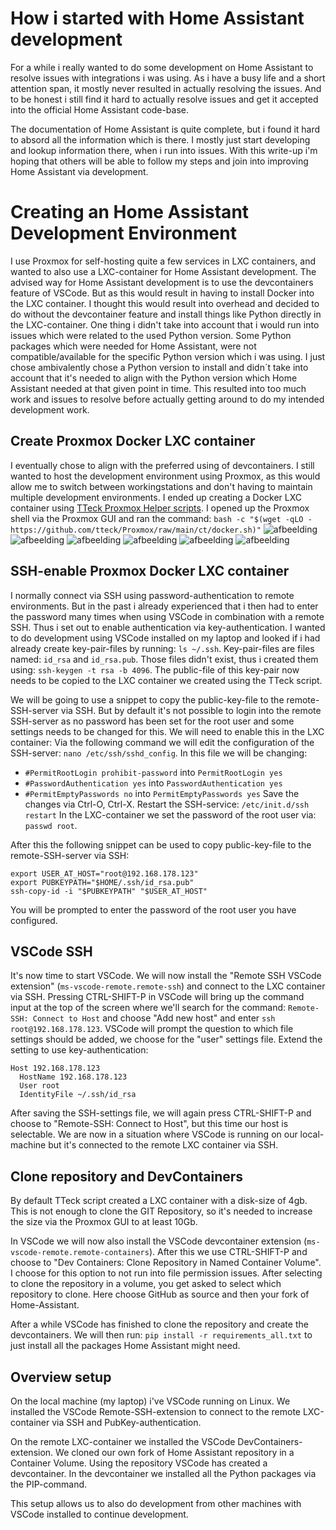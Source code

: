 # How i started with Home Assistant development

For a while i really wanted to do some development on Home Assistant to resolve issues with integrations i was using. As i have a busy life and a short attention span, it mostly never resulted in actually resolving the issues. And to be honest i still find it hard to actually resolve issues and get it accepted into the official Home Assistant code-base.

The documentation of Home Assistant is quite complete, but i found it hard to absord all the information which is there. I mostly just start developing and lookup information there, when i run into issues. With this write-up i'm hoping that others will be able to follow my steps and join into improving Home Assistant via development.

# Creating an Home Assistant Development Environment
I use Proxmox for self-hosting quite a few services in LXC containers, and wanted to also use a LXC-container for Home Assistant development. The advised way for Home Assistant development is to use the devcontainers feature of VSCode. But as this would result in having to install Docker into the LXC container. I thought this would result into overhead and decided to do without the devcontainer feature and install things like Python directly in the LXC-container. One thing i didn't take into account that i would run into issues which were related to the used Python version. Some Python packages which were needed for Home Assistant, were not compatible/available for the specific Python version which i was using. I just chose ambivalently chose a Python version to install and didn´t take into account that it's needed to align with the Python version which Home Assistant needed at that given point in time. This resulted into too much work and issues to resolve before actually getting around to do my intended development work.

## Create Proxmox Docker LXC container
I eventually chose to align with the preferred using of devcontainers. I still wanted to host the development environment using Proxmox, as this would allow me to switch between workingstations and don't having to maintain multiple development environments. I ended up creating a Docker LXC container using [TTeck Proxmox Helper scripts](https://tteck.github.io/Proxmox/). I opened up the Proxmox shell via the Proxmox GUI and ran the command: `bash -c "$(wget -qLO - https://github.com/tteck/Proxmox/raw/main/ct/docker.sh)"`
![afbeelding](https://github.com/GrumpyMeow/start-hass/assets/12073499/c607e4d8-9142-4372-adfc-4016fb27ed7f)
![afbeelding](https://github.com/GrumpyMeow/start-hass/assets/12073499/07dd6b41-553e-4e4f-b686-58ce22857139)
![afbeelding](https://github.com/GrumpyMeow/start-hass/assets/12073499/d151af65-c95d-4599-af82-f0c9f2f2214c)
![afbeelding](https://github.com/GrumpyMeow/start-hass/assets/12073499/71e36af4-0f83-4bfb-9089-c5fcaaf608fd)
![afbeelding](https://github.com/GrumpyMeow/start-hass/assets/12073499/23785aed-83eb-4b02-a151-278078610a04)
![afbeelding](https://github.com/GrumpyMeow/start-hass/assets/12073499/032b2e06-696c-4e14-a407-faf2963b446e)

## SSH-enable Proxmox Docker LXC container
I normally connect via SSH using password-authentication to remote environments. But in the past i already experienced that i then had to enter the password many times when using VSCode in combination with a remote SSH. Thus i set out to enable authentication via key-authentication. I wanted to do development using VSCode installed on my laptop and looked if i had already create key-pair-files by running: `ls ~/.ssh`. Key-pair-files are files named: `id_rsa` and `id_rsa.pub`. Those files didn't exist, thus i created them using: `ssh-keygen -t rsa -b 4096`. The public-file of this key-pair now needs to be copied to the LXC container we created using the TTeck script. 

We will be going to use a snippet to copy the public-key-file to the remote-SSH-server via SSH. But by default it's not possible to login into the remote SSH-server as no password has been set for the root user and some settings needs to be changed for this. We will need to enable this in the LXC container:
Via the following command we will edit the configuration of the SSH-server: `nano /etc/ssh/sshd_config`. In this file we will be changing:
* `#PermitRootLogin prohibit-password` into `PermitRootLogin yes`
* `#PasswordAuthentication yes` into `PasswordAuthentication yes`
* `#PermitEmptyPasswords no` into `PermitEmptyPasswords yes`
Save the changes via Ctrl-O, Ctrl-X.
Restart the SSH-service: `/etc/init.d/ssh restart`
In the LXC-container we set the password of the root user via: `passwd root`. 

After this the following snippet can be used to copy public-key-file to the remote-SSH-server via SSH:
```
export USER_AT_HOST="root@192.168.178.123"
export PUBKEYPATH="$HOME/.ssh/id_rsa.pub"
ssh-copy-id -i "$PUBKEYPATH" "$USER_AT_HOST"
```
You will be prompted to enter the password of the root user you have configured.

## VSCode SSH
It's now time to start VSCode. We will now install the "Remote SSH VSCode extension" (`ms-vscode-remote.remote-ssh`) and connect to the LXC container via SSH. Pressing CTRL-SHIFT-P in VSCode will bring up the command input at the top of the screen where we'll search for the command: `Remote-SSH: Connect to Host` and choose "Add new host" and enter `ssh root@192.168.178.123`. VSCode will prompt the question to which file settings should be added, we choose for the "user" settings file. Extend the setting to use key-authentication:
```
Host 192.168.178.123
  HostName 192.168.178.123
  User root
  IdentityFile ~/.ssh/id_rsa
```
After saving the SSH-settings file, we will again press CTRL-SHIFT-P and choose to "Remote-SSH: Connect to Host", but this time our host is selectable. We are now in a situation where VSCode is running on our local-machine but it's connected to the remote LXC container via SSH.

## Clone repository and DevContainers
By default TTeck script created a LXC container with a disk-size of 4gb. This is not enough to clone the GIT Repository, so it's needed to increase the size via the Proxmox GUI to at least 10Gb.

In VSCode we will now also install the VSCode devcontainer extension (`ms-vscode-remote.remote-containers`). After this we use CTRL-SHIFT-P and choose to "Dev Containers: Clone Repository in Named Container Volume". I choose for this option to not run into file permission issues. After selecting to clone the repository in a volume, you get asked to select which repository to clone. Here choose GitHub as source and then your fork of Home-Assistant.

After a while VSCode has finished to clone the repository and create the devcontainers. We will then run: `pip install -r requirements_all.txt` to just install all the packages Home Assistant might need.

## Overview setup
On the local machine (my laptop) i've VSCode running on Linux. We installed the VSCode Remote-SSH-extension to connect to the remote LXC-container via SSH and PubKey-authentication.

On the remote LXC-container we installed the VSCode DevContainers-extension. We cloned our own fork of Home Assistant repository in a Container Volume. Using the repository VSCode has created a devcontainer. In the devcontainer we installed all the Python packages via the PIP-command.

This setup allows us to also do development from other machines with VSCode installed to continue development. 
